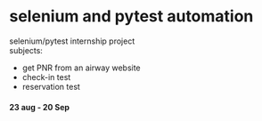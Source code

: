# selenium and pytest automation
selenium/pytest internship project </br> subjects:
* get PNR from an airway website
* check-in test
* reservation test  
#### 23 aug - 20 Sep
